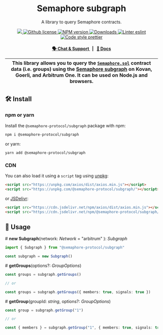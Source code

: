 <p align="center">
    <h1 align="center">
        Semaphore subgraph
    </h1>
    <p align="center">A library to query Semaphore contracts.</p>
</p>

<p align="center">
    <a href="https://github.com/semaphore-protocol/semaphore.js">
        <img src="https://img.shields.io/badge/project-semaphore-blue.svg?style=flat-square">
    </a>
    <a href="https://github.com/semaphore-protocol/semaphore.js/blob/main/packages/subgraph/LICENSE">
        <img alt="Github license" src="https://img.shields.io/github/license/semaphore-protocol/semaphore.js.svg?style=flat-square">
    </a>
    <a href="https://www.npmjs.com/package/@semaphore-protocol/subgraph">
        <img alt="NPM version" src="https://img.shields.io/npm/v/@semaphore-protocol/subgraph?style=flat-square" />
    </a>
    <a href="https://npmjs.org/package/@semaphore-protocol/subgraph">
        <img alt="Downloads" src="https://img.shields.io/npm/dm/@semaphore-protocol/subgraph.svg?style=flat-square" />
    </a>
    <a href="https://eslint.org/">
        <img alt="Linter eslint" src="https://img.shields.io/badge/linter-eslint-8080f2?style=flat-square&logo=eslint" />
    </a>
    <a href="https://prettier.io/">
        <img alt="Code style prettier" src="https://img.shields.io/badge/code%20style-prettier-f8bc45?style=flat-square&logo=prettier" />
    </a>
</p>

<div align="center">
    <h4>
        <a href="https://discord.gg/6mSdGHnstH">
            🗣️ Chat &amp; Support
        </a>
        <span>&nbsp;&nbsp;|&nbsp;&nbsp;</span>
        <a href="https://semaphore-protocol.github.io/semaphore.js/subgraph">
            📘 Docs
        </a>
    </h4>
</div>

| This library allows you to query the [`Semaphore.sol`](https://github.com/semaphore-protocol/semaphore/blob/main/contracts/Semaphore.sol) contract data (i.e. groups) using the [Semaphore subgraph](https://github.com/semaphore-protocol/subgraph) on Kovan, Goerli, and Arbitrum One. It can be used on Node.js and browsers. |
| -------------------------------------------------------------------------------------------------------------------------------------------------------------------------------------------------------------------------------------------------------------------------------------------------------------------------------- |

## 🛠 Install

### npm or yarn

Install the `@semaphore-protocol/subgraph` package with npm:

```bash
npm i @semaphore-protocol/subgraph
```

or yarn:

```bash
yarn add @semaphore-protocol/subgraph
```

### CDN

You can also load it using a `script` tag using [unpkg](https://unpkg.com/):

```html
<script src="https://unpkg.com/axios/dist/axios.min.js"></script>
<script src="https://unpkg.com/@semaphore-protocol/subgraph/"></script>
```

or [JSDelivr](https://www.jsdelivr.com/):

```html
<script src="https://cdn.jsdelivr.net/npm/axios/dist/axios.min.js"></script>
<script src="https://cdn.jsdelivr.net/npm/@semaphore-protocol/subgraph/"></script>
```

## 📜 Usage

\# **new Subgraph**(network: _Network_ = "arbitrum" ): _Subgraph_

```typescript
import { Subgraph } from "@semaphore-protocol/subgraph"

const subgraph = new Subgraph()
```

\# **getGroups**(options?: _GroupOptions_)

```typescript
const groups = subgraph.getGroups()

// or

const groups = subgraph.getGroups({ members: true, signals: true })
```

\# **getGroup**(groupId: _string_, options?: _GroupOptions_)

```typescript
const group = subgraph.getGroup("1")

// or

const { members } = subgraph.getGroup("1", { members: true, signals: true })
```
